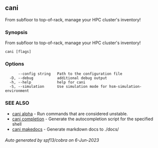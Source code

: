 ## cani

From subfloor to top-of-rack, manage your HPC cluster's inventory!

### Synopsis

From subfloor to top-of-rack, manage your HPC cluster's inventory!

```
cani [flags]
```

### Options

```
      --config string   Path to the configuration file
  -D, --debug           additional debug output
  -h, --help            help for cani
  -S, --simulation      Use simulation mode for hsm-simulation-environment
```

### SEE ALSO

* [cani alpha](cani_alpha.md)	 - Run commands that are considered unstable.
* [cani completion](cani_completion.md)	 - Generate the autocompletion script for the specified shell
* [cani makedocs](cani_makedocs.md)	 - Generate markdown docs to ./docs/

###### Auto generated by spf13/cobra on 6-Jun-2023
